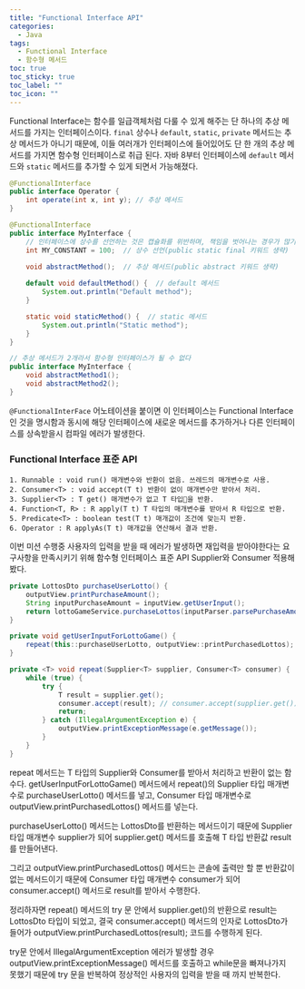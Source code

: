 ```yaml
---
title: "Functional Interface API"
categories:
  - Java
tags:
  - Functional Interface
  - 함수형 메서드
toc: true
toc_sticky: true
toc_label: ""
toc_icon: ""
---
```


Functional Interface는 함수를 일급객체처럼 다룰 수 있게 해주는 단 하나의 추상 메서드를 가지는 인터페이스이다. `final` 상수나 `default`, `static`, `private` 메서드는 추상 메서드가 아니기 때문에, 이들 여러개가 인터페이스에 들어있어도 단 한 개의 추상 메서드를 가지면 함수형 인터페이스로 취급 된다. 자바 8부터 인터페이스에 `default` 메서드와 `static` 메서드를 추가할 수 있게 되면서 가능해졌다.


```java
@FunctionalInterface
public interface Operator {
    int operate(int x, int y); // 추상 메서드
}

@FunctionalInterface
public interface MyInterface {
	// 인터페이스에 상수를 선언하는 것은 캡슐화를 위반하며, 책임을 벗어나는 경우가 많기 때문에 비권장
	int MY_CONSTANT = 100;  // 상수 선언(public static final 키워드 생략)
	
    void abstractMethod();  // 추상 메서드(public abstract 키워드 생략)

    default void defaultMethod() {  // default 메서드
        System.out.println("Default method");
    }

    static void staticMethod() {  // static 메서드
        System.out.println("Static method");
    }
}

// 추상 메서드가 2개라서 함수형 인터페이스가 될 수 없다
public interface MyInterface { 
    void abstractMethod1();
    void abstractMethod2();
}
```

`@FunctionalInterFace` 어노테이션을 붙이면 이 인터페이스는 Functional Interface인 것을 명시함과 동시에 해당 인터페이스에 새로운 메서드를 추가하거나 다른 인터페이스를 상속받을시 컴파일 에러가 발생한다.

### Functional Interface 표준 API
```
1. Runnable : void run() 매개변수와 반환이 없음. 쓰레드의 매개변수로 사용.
2. Consumer<T> : void accept(T t) 반환이 없이 매개변수만 받아서 처리.
3. Supplier<T> : T get() 매개변수가 없고 T 타입을 반환.
4. Function<T, R> : R apply(T t) T 타입의 매개변수를 받아서 R 타입으로 반환.
5. Predicate<T> : boolean test(T t) 매개값이 조건에 맞는지 반환.
6. Operator : R applyAs(T t) 매개값을 연산해서 결과 반환.
```

이번 미션 수행중 사용자의 입력을 받을 때 에러가 발생하면 재입력을 받아야한다는 요구사항을 만족시키기 위해  함수형 인터페이스 표준 API Supplier와 Consumer 적용해봤다.

```java
private LottosDto purchaseUserLotto() {  
    outputView.printPurchaseAmount();  
    String inputPurchaseAmount = inputView.getUserInput();  
    return lottoGameService.purchaseLottos(inputParser.parsePurchaseAmount(inputPurchaseAmount));  
}

private void getUserInputForLottoGame() {  
    repeat(this::purchaseUserLotto, outputView::printPurchasedLottos);
}

private <T> void repeat(Supplier<T> supplier, Consumer<T> consumer) {  
    while (true) {  
        try {  
            T result = supplier.get();  
            consumer.accept(result); // consumer.accept(supplier.get());
            return;  
        } catch (IllegalArgumentException e) {  
            outputView.printExceptionMessage(e.getMessage());  
        }  
    }  
}
```

repeat 메서드는 T 타입의 Supplier와 Consumer를 받아서 처리하고 반환이 없는 함수다. getUserInputForLottoGame() 메서드에서 repeat()의 Supplier 타입 매개변수로 purchaseUserLotto() 메서드를 넣고, Consumer 타입 매개변수로 outputView.printPurchasedLottos() 메서드를 넣는다.

purchaseUserLotto() 메서드는 LottosDto를 반환하는 메서드이기 때문에 Supplier 타입 매개변수 supplier가 되어 supplier.get() 메서드를 호출해 T 타입 반환값 result를 만들어낸다.

그리고 outputView.printPurchasedLottos() 메서드는 콘솔에 출력만 할 뿐 반환값이 없는 메서드이기 때문에 Consumer 타입 매개변수 consumer가 되어 consumer.accept() 메서드로 result를 받아서 수행한다.

정리하자면 repeat() 메서드의 try 문 안에서 supplier.get()의 반환으로 result는 LottosDto 타입이 되었고, 결국 consumer.accept() 메서드의 인자로 LottosDto가 들어가 outputView.printPurchasedLottos(result); 코드를 수행하게 된다.

try문 안에서 IllegalArgumentException 에러가 발생할 경우 outputView.printExceptionMessage() 메서드를 호출하고 while문을 빠져나가지 못했기 때문에 try 문을 반복하여 정상적인 사용자의 입력을 받을 때 까지 반복한다.

